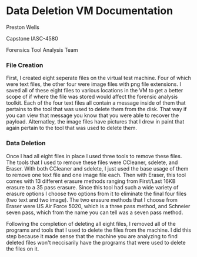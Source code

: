# Data Deletion VM Documentation

Preston Wells

Capstone IASC-4580

Forensics Tool Analysis Team

### File Creation

First, I created eight seperate files on the virtual test machine. Four of which were text files, the other four were image files with png file extensions. I saved all of these eight files to various locations in the VM to get a better scope of if where the file was stored would affect the forensic analysis toolkit. Each of the four text files all contain a message inside of them that pertains to the tool that was used to delete them from the disk. That way if you can view that message you know that you were able to recover the payload. Alternatley, the image files have pictures that I drew in paint that again pertain to the tool that was used to delete them. 

### Data Deletion

Once I had all eight files in place I used three tools to remove these files. The tools that I used to remove these files were CCleaner, sdelete, and Eraser. With both CCleaner and sdelete, I just used the base usage of them to remove one text file and one image file each. Then with Eraser, this tool comes with 13 different erasure methods ranging from First/Last 16KB erasure to a 35 pass erasure. Since this tool had such a wide variety of erasure options I choose two options from it to eliminate the final four files (two text and two image). The two erasure methods that I choose from Eraser were US Air Force 5020, which is a three pass method, and Schneier seven pass, which from the name you can tell was a seven pass method.

Following the completion of deleting all eight files, I removed all of the programs and tools that I used to delete the files from the machine. I did this step because it made sense that the machine you are analyzing to find deleted files won't neccisarily have the programs that were used to delete the files on it.
